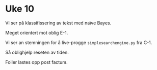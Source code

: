 # Uke 10

Vi ser på klassifissering av tekst med naïve Bayes.

Meget orientert mot oblig E-1.

Vi ser an stemningen for å live-progge `simplesearchengine.py` fra C-1.

Så oblighjelp reseten av tiden.

Foiler lastes opp post factum.

